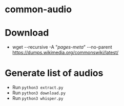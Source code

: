 # common-audio


# Download

* wget --recursive -A "*pages-meta*" --no-parent https://dumps.wikimedia.org/commonswiki/latest/

# Generate list of audios

* Run ```python3 extract.py```
* Run ```python3 download.py```
* Run ```python3 whisper.py```

